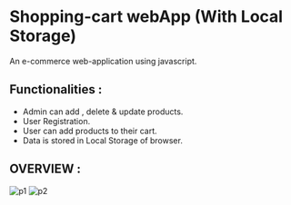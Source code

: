 # Shopping-cart webApp (With Local Storage)

An e-commerce web-application using javascript.
## Functionalities :
 - Admin can add , delete & update products.
 - User Registration.
 - User can add products to their cart.
 - Data is stored in Local Storage of browser.
 
## OVERVIEW :

   ![p1](https://user-images.githubusercontent.com/37541022/68918155-14df8000-0793-11ea-90ec-b21563983fbf.PNG)
![p2](https://user-images.githubusercontent.com/37541022/68918345-ca123800-0793-11ea-9a81-6ac555899744.PNG)


